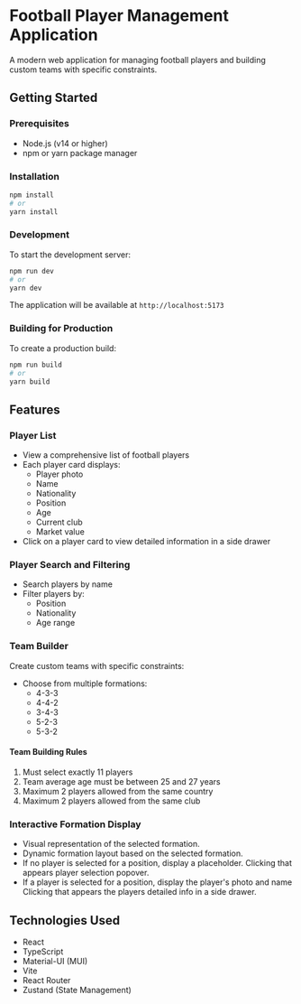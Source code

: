 # Football Player Management Application

A modern web application for managing football players and building custom teams with specific constraints.

## Getting Started

### Prerequisites

-   Node.js (v14 or higher)
-   npm or yarn package manager

### Installation

```bash
npm install
# or
yarn install
```

### Development

To start the development server:

```bash
npm run dev
# or
yarn dev
```

The application will be available at `http://localhost:5173`

### Building for Production

To create a production build:

```bash
npm run build
# or
yarn build
```

## Features

### Player List

-   View a comprehensive list of football players
-   Each player card displays:
    -   Player photo
    -   Name
    -   Nationality
    -   Position
    -   Age
    -   Current club
    -   Market value
-   Click on a player card to view detailed information in a side drawer

### Player Search and Filtering

-   Search players by name
-   Filter players by:
    -   Position
    -   Nationality
    -   Age range

### Team Builder

Create custom teams with specific constraints:

-   Choose from multiple formations:
    -   4-3-3
    -   4-4-2
    -   3-4-3
    -   5-2-3
    -   5-3-2

#### Team Building Rules

1. Must select exactly 11 players
2. Team average age must be between 25 and 27 years
3. Maximum 2 players allowed from the same country
4. Maximum 2 players allowed from the same club

### Interactive Formation Display

-   Visual representation of the selected formation.
-   Dynamic formation layout based on the selected formation.
-   If no player is selected for a position, display a placeholder. Clicking that appears player selection popover.
-   If a player is selected for a position, display the player's photo and name Clicking that appears the players detailed info in a side drawer.

## Technologies Used

-   React
-   TypeScript
-   Material-UI (MUI)
-   Vite
-   React Router
-   Zustand (State Management)
